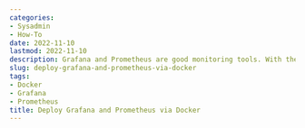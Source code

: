 ```yaml
---
categories:
- Sysadmin
- How-To
date: 2022-11-10
lastmod: 2022-11-10
description: Grafana and Prometheus are good monitoring tools. With the use of Docker, the deployment of these two gets way easier.
slug: deploy-grafana-and-prometheus-via-docker
tags:
- Docker
- Grafana
- Prometheus
title: Deploy Grafana and Prometheus via Docker
---
```

